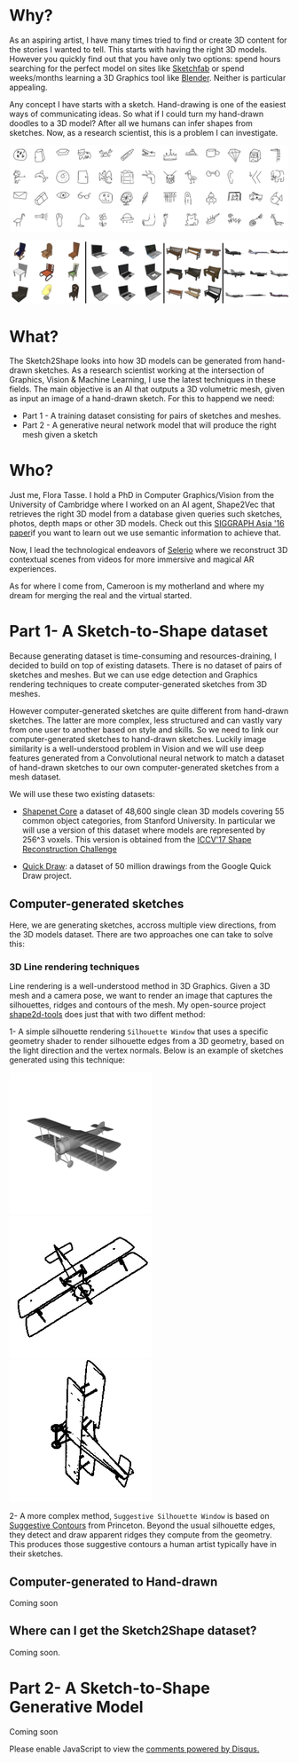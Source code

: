 # Why?

<!-- You can use the [editor on GitHub](https://github.com/ftasse/Sketch2Shape/edit/master/README.md) to maintain and preview the content for your website in Markdown files.

Whenever you commit to this repository, GitHub Pages will run [Jekyll](https://jekyllrb.com/) to rebuild the pages in your site, from the content in your Markdown files.-->

As an aspiring artist, I have many times tried to find or create 3D content for the stories I wanted to tell. This starts with having the right 3D models. However you quickly find out that you have only two options: spend hours searching for the perfect model on sites like [Sketchfab](http://sketchfab.com) or  spend weeks/months learning a 3D Graphics tool like [Blender](http://blender.org).  Neither is particular appealing.

Any concept I have starts with a sketch. Hand-drawing is one of the easiest ways of communicating ideas. So what if I could turn my hand-drawn doodles to a 3D model? After all we humans can infer shapes from sketches. Now, as a research scientist, this is a problem I can investigate.

![alt Some sketches from the Quick draw dataset](https://github.com/ftasse/Sketch2Shape/raw/master/docs/quickdrawpreview.jpg  "Some sketches from the Quick draw dataset")

![alt Some 3D models from the Shapenet dataset](https://github.com/ftasse/Sketch2Shape/raw/master/docs/shapenetcore.png "Some 3D models from the Shapenet dataset")

# What?

The Sketch2Shape looks into how 3D models can be generated from hand-drawn sketches.  As a research scientist working at the intersection of Graphics, Vision & Machine Learning, I use the latest techniques in these fields.  The main objective is an AI that outputs a 3D volumetric mesh, given as input an image of  a hand-drawn sketch.  For this to happend we need:

* Part 1 -  A training dataset consisting for pairs of sketches and meshes.
* Part 2 -  A generative neural network model that will produce the right mesh given a sketch


# Who?

Just me, Flora Tasse. I hold a PhD in Computer Graphics/Vision from the University of Cambridge where I worked on an AI agent, Shape2Vec that retrieves the right 3D model from a database given queries such sketches, photos, depth maps or other 3D models.  Check out this [SIGGRAPH Asia '16 paper](http://www.cl.cam.ac.uk/research/rainbow/projects/shape2vec/)if you want to learn out we use semantic information to achieve that.

Now, I lead the technological endeavors of [Selerio](http://selerio.io) where we reconstruct 3D contextual scenes from videos for more immersive and magical AR experiences.

As for where I come from, Cameroon is my motherland and where my dream for merging the real and the virtual started.

#  Part 1-  A Sketch-to-Shape dataset

Because generating dataset is time-consuming and resources-draining, I decided to build on top of existing datasets. There is no dataset of pairs of sketches  and meshes. But we can use edge detection and Graphics rendering techniques to create computer-generated sketches from 3D meshes.  

However computer-generated sketches are quite different from hand-drawn sketches. The latter are more complex, less structured and can vastly vary from one user to another based on style and skills.  So we need to link our computer-generated sketches to hand-drawn sketches. Luckily image similarity is a well-understood problem in Vision and we will use deep features generated from a Convolutional neural network to match a dataset of hand-drawn sketches to our own computer-generated sketches from a mesh dataset.

We will use these two existing datasets:

* [Shapenet Core](https://www.shapenet.org/) a dataset of 48,600 single clean 3D models covering 55 common object categories, from Stanford University. In particular we will use a version of this dataset where models are represented by 256^3 voxels. This version is obtained from the [ICCV'17 Shape Reconstruction Challenge](https://shapenet.cs.stanford.edu/iccv17/)

* [Quick Draw](https://quickdraw.withgoogle.com/data): a dataset of 50 million drawings from the Google Quick Draw project. 

## Computer-generated sketches

Here, we are generating sketches, accross multiple view directions, from the 3D models dataset.  There are two approaches one can take to solve this:

###  3D Line rendering techniques

Line rendering is a well-understood method in 3D Graphics. Given a 3D mesh and a camera pose, we want to render an image that captures the silhouettes, ridges and contours of the mesh.  My open-source project [shape2d-tools](https://bitbucket.org/ftasse/shape2d_tools/src) does just that with two diffent method:

1- A simple silhouette rendering `Silhouette Window` that uses a specific geometry shader to render silhouette edges from a 3D geometry, based on the light direction and the vertex normals. Below is an example of sketches generated using this technique:

![alt a 3D mesh](https://github.com/ftasse/Sketch2Shape/raw/master/docs/images/silhouette_edges/M000019.png  "a 3D Mesh") ![alt Line rendering from position 1](https://github.com/ftasse/Sketch2Shape/raw/master/docs/images/silhouette_edges/M000019_1.png  "Line rendering from position 1") ![alt Line rendering from position 2](https://github.com/ftasse/Sketch2Shape/raw/master/docs/images/silhouette_edges/M000019_4.png  "Line rendering from position 2")

2- A more complex method, `Suggestive Silhouette Window` is based on [Suggestive Contours](http://todo) from Princeton. Beyond the usual silhouette edges, they detect and draw apparent ridges they compute from the geometry. This produces those suggestive contours a human artist typically have in their sketches.

## Computer-generated to Hand-drawn 

Coming soon

## Where can I get the Sketch2Shape dataset?

Coming soon.

#  Part 2-  A Sketch-to-Shape Generative Model

Coming soon

<div id="disqus_thread"></div>
<script>
    /**
     *  RECOMMENDED CONFIGURATION VARIABLES: EDIT AND UNCOMMENT THE SECTION BELOW TO INSERT DYNAMIC VALUES FROM YOUR PLATFORM OR CMS.
     *  LEARN WHY DEFINING THESE VARIABLES IS IMPORTANT: https://disqus.com/admin/universalcode/#configuration-variables
     */
   
    var disqus_config = function () {
        this.page.url = "https://ftasse.github.io/Sketch2Shape/";  // Replace PAGE_URL with your page's canonical URL variable
        this.page.identifier = "sketch2shape"; // Replace PAGE_IDENTIFIER with your page's unique identifier variable
    };
    
    (function() {  // REQUIRED CONFIGURATION VARIABLE: EDIT THE SHORTNAME BELOW
        var d = document, s = d.createElement('script');
        
        s.src = '//sketch2shape.disqus.com/embed.js';  // IMPORTANT: Replace EXAMPLE with your forum shortname!
        
        s.setAttribute('data-timestamp', +new Date());
        (d.head || d.body).appendChild(s);
    })();
</script>


<!--### Markdown

Markdown is a lightweight and easy-to-use syntax for styling your writing. It includes conventions for

```markdown
Syntax highlighted code block

# Header 1
## Header 2
### Header 3

- Bulleted
- List

1. Numbered
2. List

**Bold** and _Italic_ and `Code` text

[Link](url) and ![Image](src)
```

For more details see [GitHub Flavored Markdown](https://guides.github.com/features/mastering-markdown/).

### Jekyll Themes

Your Pages site will use the layout and styles from the Jekyll theme you have selected in your [repository settings](https://github.com/ftasse/Sketch2Shape/settings). The name of this theme is saved in the Jekyll `_config.yml` configuration file.

### Support or Contact

Having trouble with Pages? Check out our [documentation](https://help.github.com/categories/github-pages-basics/) or [contact support](https://github.com/contact) and we’ll help you sort it out.-->
<noscript>Please enable JavaScript to view the <a href="https://disqus.com/?ref_noscript" rel="nofollow">comments powered by Disqus.</a></noscript>
